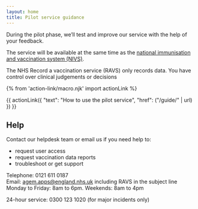 ```yaml
---
layout: home
title: Pilot service guidance
---
```


During the pilot phase, we’ll test and improve our service with the help of your feedback.

The service will be available at the same time as the [national immunisation and vaccination system (NIVS)](https://www.ardengemcsu.nhs.uk/services/business-intelligence/nivs/).

The NHS Record a vaccination service (RAVS) only records data. You have control over clinical judgements or decisions

{% from 'action-link/macro.njk' import actionLink %}

{{ actionLink({
  "text": "How to use the pilot service",
  "href": ("/guide/" | url)
}) }}


## Help

Contact our helpdesk team or email us if you need help to:

* request user access
* request vaccination data reports
* troubleshoot or get support

Telephone: 0121 611 0187<br>
Email: [agem.apps@england.nhs.uk](mailto:agem.apps@england.nhs.uk) including RAVS in the subject line<br>
Monday to Friday: 8am to 6pm. Weekends: 8am to 4pm

24-hour service: 0300 123 1020 (for major incidents only)

